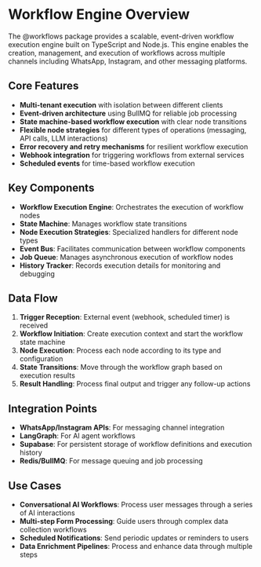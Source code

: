 # Workflow Engine Overview

The @workflows package provides a scalable, event-driven workflow execution engine built on TypeScript and Node.js. This engine enables the creation, management, and execution of workflows across multiple channels including WhatsApp, Instagram, and other messaging platforms.

## Core Features

- **Multi-tenant execution** with isolation between different clients
- **Event-driven architecture** using BullMQ for reliable job processing
- **State machine-based workflow execution** with clear node transitions
- **Flexible node strategies** for different types of operations (messaging, API calls, LLM interactions)
- **Error recovery and retry mechanisms** for resilient workflow execution
- **Webhook integration** for triggering workflows from external services
- **Scheduled events** for time-based workflow execution

## Key Components

- **Workflow Execution Engine**: Orchestrates the execution of workflow nodes
- **State Machine**: Manages workflow state transitions
- **Node Execution Strategies**: Specialized handlers for different node types
- **Event Bus**: Facilitates communication between workflow components
- **Job Queue**: Manages asynchronous execution of workflow nodes
- **History Tracker**: Records execution details for monitoring and debugging

## Data Flow

1. **Trigger Reception**: External event (webhook, scheduled timer) is received
2. **Workflow Initiation**: Create execution context and start the workflow state machine
3. **Node Execution**: Process each node according to its type and configuration
4. **State Transitions**: Move through the workflow graph based on execution results
5. **Result Handling**: Process final output and trigger any follow-up actions

## Integration Points

- **WhatsApp/Instagram APIs**: For messaging channel integration
- **LangGraph**: For AI agent workflows
- **Supabase**: For persistent storage of workflow definitions and execution history
- **Redis/BullMQ**: For message queuing and job processing

## Use Cases

- **Conversational AI Workflows**: Process user messages through a series of AI interactions
- **Multi-step Form Processing**: Guide users through complex data collection workflows
- **Scheduled Notifications**: Send periodic updates or reminders to users
- **Data Enrichment Pipelines**: Process and enhance data through multiple steps
